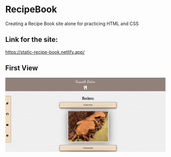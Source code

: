 # RecipeBook

Creating a Recipe Book site alone for practicing HTML and CSS

## Link for the site:

https://static-recipe-book.netlify.app/

## First View

![This is an image](screenshot.png)
